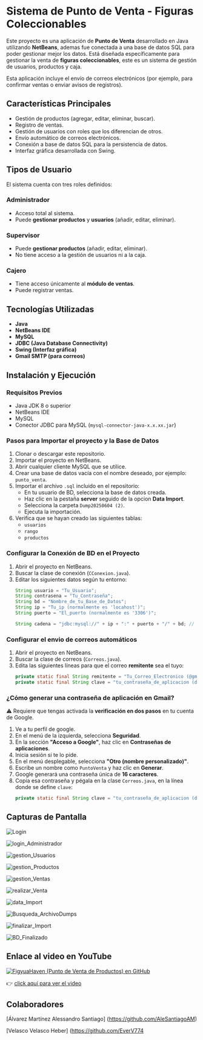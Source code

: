 # Sistema de Punto de Venta - Figuras Coleccionables

Este proyecto es una aplicación de **Punto de Venta** desarrollado en Java utilizando **NetBeans**, ademas fue conectada a una base de datos SQL para poder gestionar mejor los datos. 
Está diseñada específicamente para gestionar la venta de **figuras coleccionables**, este es un sistema de gestión de usuarios, productos y caja.

Esta aplicación incluye el envío de correos electrónicos (por ejemplo, para confirmar ventas o enviar avisos de registros).

## Características Principales

- Gestión de productos (agregar, editar, eliminar, buscar).
- Registro de ventas.
- Gestión de usuarios con roles que los diferencian de otros.
- Envío automático de correos electrónicos.
- Conexión a base de datos SQL para la persistencia de datos.
- Interfaz gráfica desarrollada con Swing.

## Tipos de Usuario

El sistema cuenta con tres roles definidos:

### Administrador
- Acceso total al sistema.
- Puede **gestionar productos** y **usuarios** (añadir, editar, eliminar).

### Supervisor
- Puede **gestionar productos** (añadir, editar, eliminar).
- No tiene acceso a la gestión de usuarios ni a la caja.

### Cajero
- Tiene acceso únicamente al **módulo de ventas**.
- Puede registrar ventas.

## Tecnologías Utilizadas

- **Java**
- **NetBeans IDE**
- **MySQL**
- **JDBC (Java Database Connectivity)**
- **Swing (Interfaz gráfica)**
- **Gmail SMTP (para correos)**

## Instalación y Ejecución

### Requisitos Previos

- Java JDK 8 o superior
- NetBeans IDE
- MySQL
- Conector JDBC para MySQL (`mysql-connector-java-x.x.xx.jar`)

### Pasos para Importar el proyecto y la Base de Datos

1. Clonar o descargar este repositorio.
2. Importar el proyecto en NetBeans.
3. Abrir cualquier cliente MySQL que se utilice.
4. Crear una base de datos vacía con el nombre deseado, por ejemplo: `punto_venta`.
5. Importar el archivo `.sql` incluido en el repositorio:
   - En tu usuario de BD, selecciona la base de datos creada.
   - Haz clic en la pestaña **server** seguido de la opcion **Data Import**.
   - Selecciona la carpeta `Dump20250604 (2)`.
   - Ejecuta la importación.
6. Verifica que se hayan creado las siguientes tablas:
   - `usuarios`
   - `rango`
   - `productos`

### Configurar la Conexión de BD en el Proyecto

1. Abrir el proyecto en NetBeans.
2. Buscar la clase de conexión (`CConexion.java`).
3. Editar los siguientes datos según tu entorno:
   ```java
   String usuario = "Tu_Usuario";
   String contrasena = "Tu_Contraseña";
   String bd = "Nombre_de_tu_Base_de_Datos";
   String ip = "Tu_ip (normalmente es 'locahost')";
   String puerto = "El_puerto (normalmente es '3306')";
   
   String cadena = "jdbc:mysql://" + ip + ":" + puerto + "/" + bd; // Esta linea se queda así.

### Configurar el envio de correos automáticos 

1. Abrir el proyecto en NetBeans.
2. Buscar la clase de correos (`Correos.java`).
3. Edita las siguientes líneas para que el correo **remitente** sea el tuyo:
   ```java
   private static final String remitente = "Tu_Correo_Electronico (@gmail.com de preferencia)"; // Correo electronico
   private static final String clave = "tu_contraseña_de_aplicacion (del correo remitente)"; // Contraseña de aplicación

### ¿Cómo generar una contraseña de aplicación en Gmail?

⚠️ Requiere que tengas activada la **verificación en dos pasos** en tu cuenta de Google.

1. Ve a tu perfil de google.
2. En el menú de la izquierda, selecciona **Seguridad**.
3. En la sección **"Acceso a Google"**, haz clic en **Contraseñas de aplicaciones**.
4. Inicia sesión si te lo pide.
5. En el menú desplegable, selecciona **"Otro (nombre personalizado)"**.
6. Escribe un nombre como `PuntoVenta` y haz clic en **Generar**.
7. Google generará una contraseña única de **16 caracteres**.
8. Copia esa contraseña y pégala en la clase `Correos.java`, en la línea donde se define `clave`:
   ```java
   private static final String clave = "tu_contraseña_de_aplicacion (del correo remitente)"; // Contraseña de aplicación

## Capturas de Pantalla

![Login](imagenes_Demostracion_Proyecto/login.png)

![login_Administrador](imagenes_Demostracion_Proyecto/login_Administrador.png)

![gestion_Usuarios](imagenes_Demostracion_Proyecto/gestion_Usuarios.png)

![gestion_Productos](imagenes_Demostracion_Proyecto/gestion_Productos.png)

![gestion_Ventas](imagenes_Demostracion_Proyecto/gestion_Ventas.png)

![realizar_Venta](imagenes_Demostracion_Proyecto/realizar_Venta.png)

![data_Import](imagenes_Demostracion_Proyecto/data_Import.png)

![Busqueda_ArchivoDumps](imagenes_Demostracion_Proyecto/busqueda_ArchivoDumps.png)

![finalizar_Import](imagenes_Demostracion_Proyecto/finalizar_Import.png)

![BD_Finalizado](imagenes_Demostracion_Proyecto/BD_Finalizado.png)

## Enlace al video en YouTube

[![FigyuaHaven (Punto de Venta de Productos) en GitHub](https://img.youtube.com/vi/y6vOShTEtsw/0.jpg)](https://www.youtube.com/watch?v=y6vOShTEtsw)

👉 [click aquí para ver el video](https://youtu.be/y6vOShTEtsw)

## Colaboradores

[Álvarez Martínez Alessandro Santiago] (https://github.com/AleSantiagoAM)

[Velasco Velasco Heber] (https://github.com/EverV774
